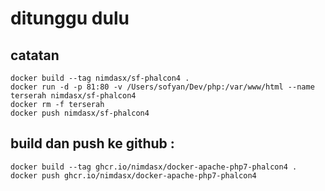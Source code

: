 # ditunggu dulu

## catatan
````
docker build --tag nimdasx/sf-phalcon4 .   
docker run -d -p 81:80 -v /Users/sofyan/Dev/php:/var/www/html --name terserah nimdasx/sf-phalcon4  
docker rm -f terserah  
docker push nimdasx/sf-phalcon4  
````

## build dan push ke github :
````
docker build --tag ghcr.io/nimdasx/docker-apache-php7-phalcon4 .
docker push ghcr.io/nimdasx/docker-apache-php7-phalcon4
````
